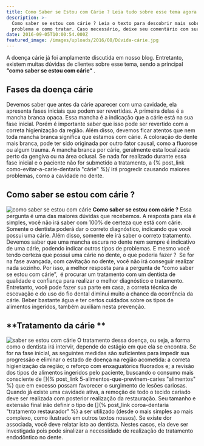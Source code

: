```yaml
---
title: Como Saber se Estou com Cárie ? Leia tudo sobre esse tema agora.
description: >-
  Como saber se estou com cárie ? Leia o texto para descobrir mais sobre esse
  problema e como tratar. Caso necessário, deixe seu comentário com sua dúvida.
date: 2016-09-05T10:00:54.000Z
featured_image: /images/uploads/2016/08/Dúvida-cárie.jpg
---
```


A doença cárie já foi amplamente discutida em nosso blog. Entretanto, existem muitas dúvidas de clientes sobre esse tema, sendo a principal **“como saber se estou com cárie“** .

**Fases da doença cárie**
-------------------------

Devemos saber que antes da cárie aparecer com uma cavidade, ela apresenta fases iniciais que podem ser revertidas. A primeira delas é a mancha branca opaca. Essa mancha é a indicação que a cárie está na sua fase inicial. Porém é importante saber que isso pode ser revertido com a correta higienização da região. Além disso, devemos ficar atentos que nem toda mancha branca significa que estamos com cárie. A coloração do dente mais branca, pode ter sido originada por outro fator causal, como a fluorose ou algum trauma. A mancha branca por cárie, geralmente esta localizada perto da gengiva ou na área oclusal. Se nada for realizado durante essa fase inicial e o paciente não for submetido a tratamento, a {% post_link como-evitar-a-carie-dentaria "cárie" %}/ irá progredir causando maiores problemas, como a cavidade no dente.

**Como saber se estou com cárie ?**
-----------------------------------

![como saber se estou com cárie](/images/uploads/2016/08/como-saber-se-estou-com-cárie.jpg) **Como saber se estou com cárie ?** Essa pergunta é uma das maiores dúvidas que recebemos. A resposta para ela é simples, você não irá saber com 100% de certeza que está com cárie. Somente o dentista poderá dar o correto diagnóstico, indicando que você possui uma cárie. Além disso, somente ele irá saber o correto tratamento. Devemos saber que uma mancha escura no dente nem sempre é indicativo de uma cárie, podendo indicar outros tipos de problemas. E mesmo você tendo certeza que possui uma cárie no dente, o que poderia fazer ?  Se for na fase avançada, com cavitação no dente, você não irá conseguir realizar nada sozinho. Por isso, a melhor resposta para a pergunta de “como saber se estou com cárie”,  é procurar um tratamento com um dentista de qualidade e confiança para realizar o melhor diagnóstico e tratamento. Entretanto, você pode fazer sua parte em casa, a correta técnica de escovação e do uso do fio dental diminui muito a chance da ocorrência da cárie. Beber bastante água e ter certos cuidados sobre os tipos de alimentos ingeridos, também auxiliam nesta prevenção. 

**Tratamento da cárie **
------------------------

![saber se estou com cárie](/images/uploads/2016/08/saber-se-estou-com-cárie.jpg) O tratamento dessa doença, ou seja, a forma como o dentista irá intervir, depende do estágio em que ela se encontra. Se for na fase inicial, as seguintes medidas são suficientes para impedir sua progressão e eliminar o estado de doença na região acometida: a correta higienização da região; o reforço com enxaguatórios fluorados e; a revisão dos tipos de alimentos ingeridos pelo paciente, buscando o consumo mais consciente de []{% post_link 5-alimentos-que-previnem-caries "alimentos" %} que em excesso possam favorecer o surgimento de lesões cariosas. Quando já existe uma cavidade ativa, a remoção de todo o tecido cariado deve ser realizada com posterior realização da restauração. Seu tamanho e extensão final irão definir o tipo de []{% post_link coroa-dentaria "tratamento restaurador" %} a ser utilizado (desde o mais simples ao mais complexo, como ilustrado em outros textos nossos). Se existe dor associada, você deve relatar isto ao dentista. Nestes casos, ela deve ser investigada pois pode sinalizar a necessidade de realização de tratamento endodôntico no dente.
